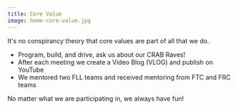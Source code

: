 ```yaml
---
title: Core Value
image: home-core-value.jpg
---
```


It's no conspirancy theory that core values are part of all that we do.<br>
* Program, build, and drive, ask us about our CRAB Raves!
* After each meeting we create a Video Blog (VLOG) and publish on YouTube
* We mentored two FLL teams and received mentoring from FTC and FRC teams

 No matter what we are participating in, we always have fun!